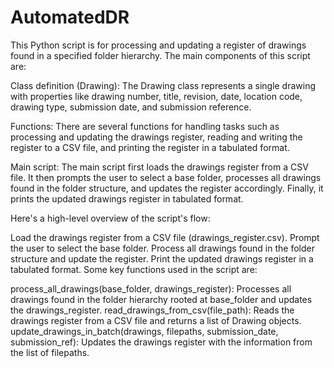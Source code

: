 # AutomatedDR
 
This Python script is for processing and updating a register of drawings found in a specified folder hierarchy. The main components of this script are:

Class definition (Drawing): The Drawing class represents a single drawing with properties like drawing number, title, revision, date, location code, drawing type, submission date, and submission reference.

Functions: There are several functions for handling tasks such as processing and updating the drawings register, reading and writing the register to a CSV file, and printing the register in a tabulated format.

Main script: The main script first loads the drawings register from a CSV file. It then prompts the user to select a base folder, processes all drawings found in the folder structure, and updates the register accordingly. Finally, it prints the updated drawings register in tabulated format.

Here's a high-level overview of the script's flow:

Load the drawings register from a CSV file (drawings_register.csv).
Prompt the user to select the base folder.
Process all drawings found in the folder structure and update the register.
Print the updated drawings register in a tabulated format.
Some key functions used in the script are:

process_all_drawings(base_folder, drawings_register): Processes all drawings found in the folder hierarchy rooted at base_folder and updates the drawings_register.
read_drawings_from_csv(file_path): Reads the drawings register from a CSV file and returns a list of Drawing objects.
update_drawings_in_batch(drawings, filepaths, submission_date, submission_ref): Updates the drawings register with the information from the list of filepaths.